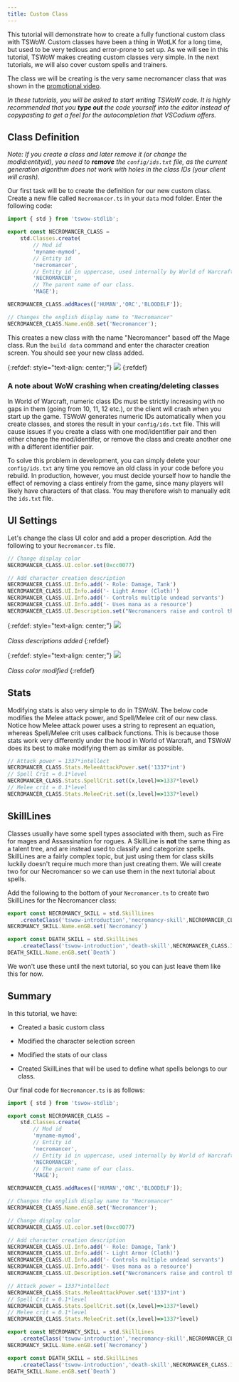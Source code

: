 ```yaml
---
title: Custom Class
---
```


This tutorial will demonstrate how to create a fully functional custom class with TSWoW. Custom classes have been a thing in WotLK for a long time, but used to be very tedious and error-prone to set up. As we will see in this tutorial, TSWoW makes creating custom classes very simple. In the next tutorials, we will also cover custom spells and trainers. 

The class we will be creating is the very same necromancer class that was shown in the [promotional video]().

_In these tutorials, you will be asked to start writing TSWoW code. It is highly recommended that you **type out** the code yourself into the editor instead of copypasting to get a feel for the autocompletion that VSCodium offers._

## Class Definition

_Note: If you create a class and later remove it (or change the modid:entityid), you need to **remove** the `config/ids.txt` file, as the current generation algorithm does not work with holes in the class IDs (your client will crash)._

Our first task will be to create the definition for our new custom class. Create a new file called `Necromancer.ts` in your `data` mod folder. Enter the following code: 

```ts
import { std } from 'tswow-stdlib';

export const NECROMANCER_CLASS = 
    std.Classes.create(
        // Mod id
        'myname-mymod',
        // Entity id
        'necromancer',
        // Entity id in uppercase, used internally by World of Warcraft
        'NECROMANCER',
        // The parent name of our class.
        'MAGE');

NECROMANCER_CLASS.addRaces(['HUMAN','ORC','BLOODELF']);

// Changes the english display name to "Necromancer"
NECROMANCER_CLASS.Name.enGB.set('Necromancer');
```

This creates a new class with the name "Necromancer" based off the Mage class. Run the `build data` command and enter the character creation screen. You should see your new class added.

{:refdef: style="text-align: center;"}
![](../necromancer-charcreate.png)
{:refdef}

### A note about WoW crashing when creating/deleting classes

In World of Warcraft, numeric class IDs must be strictly increasing with no gaps in them (going from 10, 11, 12 etc.), or the client will crash when you start up the game. TSWoW generates numeric IDs automatically when you create classes, and stores the result in your `config/ids.txt` file. This will cause issues if you create a class with one mod/identifier pair and then either change the mod/identifer, or remove the class and create another one with a different identifier pair.

To solve this problem in development, you can simply delete your `config/ids.txt` any time you remove an old class in your code before you rebuild. In production, however, you must decide yourself how to handle the effect of removing a class entirely from the game, since many players will likely have characters of that class. You may therefore wish to manually edit the `ids.txt` file.

## UI Settings

Let's change the class UI color and add a proper description. Add the following to your `Necromancer.ts` file.

```ts
// Change display color
NECROMANCER_CLASS.UI.color.set(0xcc0077)

// Add character creation description
NECROMANCER_CLASS.UI.Info.add('- Role: Damage, Tank')
NECROMANCER_CLASS.UI.Info.add('- Light Armor (Cloth)')
NECROMANCER_CLASS.UI.Info.add('- Controls multiple undead servants')
NECROMANCER_CLASS.UI.Info.add('- Uses mana as a resource')
NECROMANCER_CLASS.UI.Description.set("Necromancers raise and control the undead.")
```

{:refdef: style="text-align: center;"}
![](../necromancer-description.png)
<br/><br/>
_Class descriptions added_
{:refdef}

{:refdef: style="text-align: center;"}
![](../necromancer-classcolor.png)
<br/><br/>
_Class color modified_
{:refdef}

## Stats

Modifying stats is also very simple to do in TSWoW. The below code modifies the Melee attack power, and Spell/Melee crit of our new class. Notice how Melee attack power uses a string to represent an equation, whereas Spell/Melee crit uses callback functions. This is because those stats work very differently under the hood in World of Warcraft, and TSWoW does its best to make modifying them as similar as possible.

```ts
// Attack power = 1337*intellect
NECROMANCER_CLASS.Stats.MeleeAttackPower.set('1337*int')
// Spell Crit = 0.1*level
NECROMANCER_CLASS.Stats.SpellCrit.set((x,level)=>1337*level)
// Melee crit = 0.1*level
NECROMANCER_CLASS.Stats.MeleeCrit.set((x,level)=>1337*level)
```

## SkillLines
Classes usually have some spell types associated with them, such as Fire for mages and Assassination for rogues. A SkillLine is **not** the same thing as a talent tree, and are instead used to classify and categorize spells. SkillLines are a fairly complex topic, but just using them for class skills luckily doesn't require much more than just creating them. We will create two for our Necromancer so we can use them in the next tutorial about spells.

Add the following to the bottom of your `Necromancer.ts` to create two SkillLines for the Necromancer class:

```ts
export const NECROMANCY_SKILL = std.SkillLines
    .createClass('tswow-introduction','necromancy-skill',NECROMANCER_CLASS.ID)
NECROMANCY_SKILL.Name.enGB.set(`Necromancy`)

export const DEATH_SKILL = std.SkillLines
    .createClass('tswow-introduction','death-skill',NECROMANCER_CLASS.ID)
DEATH_SKILL.Name.enGB.set(`Death`)
```

We won't use these until the next tutorial, so you can just leave them like this for now.

## Summary

In this tutorial, we have:

- Created a basic custom class

- Modified the character selection screen

- Modified the stats of our class

- Created SkillLines that will be used to define what spells belongs to our class.

Our final code for `Necromancer.ts` is as follows:
```ts
import { std } from 'tswow-stdlib';

export const NECROMANCER_CLASS = 
    std.Classes.create(
        // Mod id
        'myname-mymod',
        // Entity id
        'necromancer',
        // Entity id in uppercase, used internally by World of Warcraft
        'NECROMANCER',
        // The parent name of our class.
        'MAGE');

NECROMANCER_CLASS.addRaces(['HUMAN','ORC','BLOODELF']);

// Changes the english display name to "Necromancer"
NECROMANCER_CLASS.Name.enGB.set('Necromancer');

// Change display color
NECROMANCER_CLASS.UI.color.set(0xcc0077)

// Add character creation description
NECROMANCER_CLASS.UI.Info.add('- Role: Damage, Tank')
NECROMANCER_CLASS.UI.Info.add('- Light Armor (Cloth)')
NECROMANCER_CLASS.UI.Info.add('- Controls multiple undead servants')
NECROMANCER_CLASS.UI.Info.add('- Uses mana as a resource')
NECROMANCER_CLASS.UI.Description.set("Necromancers raise and control the undead.")

// Attack power = 1337*intellect
NECROMANCER_CLASS.Stats.MeleeAttackPower.set('1337*int')
// Spell Crit = 0.1*level
NECROMANCER_CLASS.Stats.SpellCrit.set((x,level)=>1337*level)
// Melee crit = 0.1*level
NECROMANCER_CLASS.Stats.MeleeCrit.set((x,level)=>1337*level)

export const NECROMANCY_SKILL = std.SkillLines
    .createClass('tswow-introduction','necromancy-skill',NECROMANCER_CLASS.ID)
NECROMANCY_SKILL.Name.enGB.set(`Necromancy`)

export const DEATH_SKILL = std.SkillLines
    .createClass('tswow-introduction','death-skill',NECROMANCER_CLASS.ID)
DEATH_SKILL.Name.enGB.set(`Death`)
```
